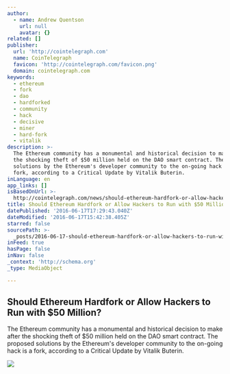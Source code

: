 ```yaml
---
author:
  - name: Andrew Quentson
    url: null
    avatar: {}
related: []
publisher:
  url: 'http://cointelegraph.com'
  name: CoinTelegraph
  favicon: 'http://cointelegraph.com/favicon.png'
  domain: cointelegraph.com
keywords:
  - ethereum
  - fork
  - dao
  - hardforked
  - community
  - hack
  - decisive
  - miner
  - hard-fork
  - vitalik
description: >-
  The Ethereum community has a monumental and historical decision to make after
  the shocking theft of $50 million held on the DAO smart contract. The proposed
  solutions by the Ethereum's developer community to the on-going hack is a
  fork, according to a Critical Update by Vitalik Buterin.
inLanguage: en
app_links: []
isBasedOnUrl: >-
  http://cointelegraph.com/news/should-ethereum-hardfork-or-allow-hackers-to-run-with-50-million
title: Should Ethereum Hardfork or Allow Hackers to Run with $50 Million?
datePublished: '2016-06-17T17:29:43.040Z'
dateModified: '2016-06-17T15:42:38.405Z'
starred: false
sourcePath: >-
  _posts/2016-06-17-should-ethereum-hardfork-or-allow-hackers-to-run-with-dollar50-mi.md
inFeed: true
hasPage: false
inNav: false
_context: 'http://schema.org'
_type: MediaObject

---
```

<article style=""><h1>Should Ethereum Hardfork or Allow Hackers to Run with $50 Million?</h1><p>The Ethereum community has a monumental and historical decision to make after the shocking theft of $50 million held on the DAO smart contract. The proposed solutions by the Ethereum's developer community to the on-going hack is a fork, according to a Critical Update by Vitalik Buterin.</p><img src="http://cointelegraph.com/images/725_aHR0cDovL2NvaW50ZWxlZ3JhcGguY29tL3N0b3JhZ2UvdXBsb2Fkcy92aWV3LzM1NmU0NWFmYmJkMmNjOWYyMmYzYzVkMjUxZGY0ODg0LnBuZw==.jpg" /></article>